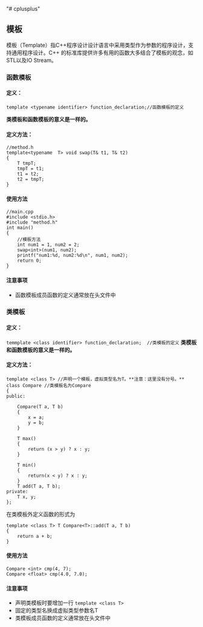 "# cplusplus" 
## 模板

模板（Template）指C++程序设计设计语言中采用类型作为参数的程序设计，支持通用程序设计。C++ 的标准库提供许多有用的函数大多结合了模板的观念，如STL以及IO Stream。

### 函数模板

#### 定义： 

```template <typename identifier> function_declaration;//函数模板的定义```

**类模板和函数模板的意义是一样的。**
#### 定义方法：
```
//method.h
template<typename  T> void swap(T& t1, T& t2) 
{
    T tmpT;
    tmpT = t1;
    t1 = t2;
    t2 = tmpT;
}
```
#### 使用方法
``` 
//main.cpp
#include <stdio.h>
#include "method.h"
int main()
{
    //模板方法 
    int num1 = 1, num2 = 2;
    swap<int>(num1, num2);
    printf("num1:%d, num2:%d\n", num1, num2);  
    return 0;
}
```
#### 注意事项
- 函数模板成员函数的定义通常放在头文件中

### 类模板
#### 定义：
```temmplate <class identifier> function_declaration;  //类模板的定义```
**类模板和函数模板的意义是一样的。**
#### 定义方法：
```
template <class T> //声明一个模板，虚拟类型名为T。**注意：这里没有分号。**
class Compare //类模板名为Compare
{
public:

	Compare(T a, T b)
	{
		x = a;
		y = b;
	}

	T max()
	{
		return (x > y) ? x : y;
	}

	T min()
	{
		return(x < y) ? x : y;
	}
	T add(T a, T b);
private:
	T x, y;
};

```
在类模板外定义函数的形式为
```
template <class T> T Compare<T>::add(T a, T b)
{
	return a + b;
}
```

#### 使用方法
```
Compare <int> cmp(4, 7);
Compare <float> cmp(4.0, 7.0);
```
#### 注意事项

- 声明类模板时要增加一行 ```template <class T>```
- 固定的类型名换成虚拟类型参数名T
- 类模板成员函数的定义通常放在头文件中


